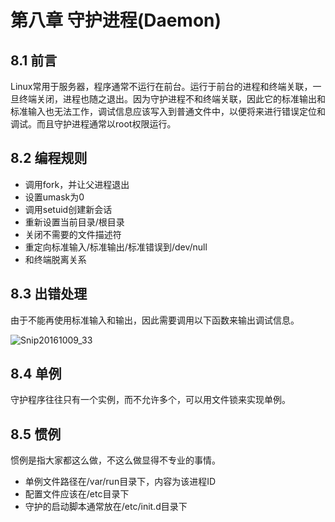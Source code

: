 


# 第八章 守护进程(Daemon)
## 8.1 前言
Linux常用于服务器，程序通常不运行在前台。运行于前台的进程和终端关联，一旦终端关闭，进程也随之退出。因为守护进程不和终端关联，因此它的标准输出和标准输入也无法工作，调试信息应该写入到普通文件中，以便将来进行错误定位和调试。而且守护进程通常以root权限运行。

## 8.2 编程规则
- 调用fork，并让父进程退出
- 设置umask为0
- 调用setuid创建新会话
- 重新设置当前目录/根目录
- 关闭不需要的文件描述符
- 重定向标准输入/标准输出/标准错误到/dev/null
- 和终端脱离关系

## 8.3 出错处理
由于不能再使用标准输入和输出，因此需要调用以下函数来输出调试信息。

![Snip20161009_33](/assets/Snip20161009_33.png)

## 8.4 单例
守护程序往往只有一个实例，而不允许多个，可以用文件锁来实现单例。

## 8.5 惯例
惯例是指大家都这么做，不这么做显得不专业的事情。
- 单例文件路径在/var/run目录下，内容为该进程ID
- 配置文件应该在/etc目录下
- 守护的启动脚本通常放在/etc/init.d目录下
